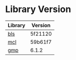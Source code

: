 # Library Version

Library | Version
------- | -------
[bls](https://github.com/herumi/bls) | 5f21120
[mcl](https://github.com/herumi/mcl) | 59b61f7
[gmp](https://gmplib.org) | 6.1.2

